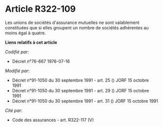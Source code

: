 # Article R322-109

Les unions de sociétés d'assurance mutuelles ne sont valablement constituées que si elles groupent un nombre de sociétés
adhérentes au moins égal à quatre.

**Liens relatifs à cet article**

_Codifié par_:

  - Décret n°76-667 1976-07-16

_Modifié par_:

  - Décret n°91-1050 du 30 septembre 1991 - art. 25 () JORF 15 octobre 1991
  - Décret n°91-1050 du 30 septembre 1991 - art. 29 () JORF 15 octobre 1991
  - Décret n°91-1050 du 30 septembre 1991 - art. 31 () JORF 15 octobre 1991

_Cité par_:

  - Code des assurances - art. R322-117 (V)

